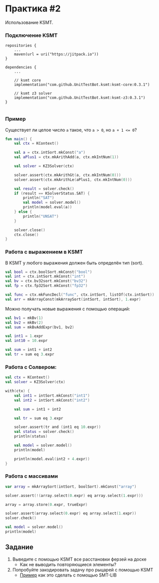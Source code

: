 # Практика #2

Использование KSMT.

### Подключение KSMT

```
repositories {
    ...
    maven(url = uri("https://jitpack.io"))
}

dependencies {
    ...
    
    // ksmt core
    implementation("com.github.UnitTestBot.ksmt:ksmt-core:0.3.1")

    // ksmt z3 solver
    implementation("com.github.UnitTestBot.ksmt:ksmt-z3:0.3.1")
}
    
```

### Пример

Существует ли целое число `a` такое, что `a > 0`, но `a + 1 <= 0`?

```kotlin
fun main() {
    val ctx = KContext()

    val a = ctx.intSort.mkConst("a")
    val aPlus1 = ctx.mkArithAdd(a, ctx.mkIntNum(1))

    val solver = KZ3Solver(ctx)

    solver.assert(ctx.mkArithGt(a, ctx.mkIntNum(0)))
    solver.assert(ctx.mkArithLe(aPlus1, ctx.mkIntNum(0)))

    val result = solver.check()
    if (result == KSolverStatus.SAT) {
        println("SAT")
        val model = solver.model()
        println(model.eval(a))
    } else {
        println("UNSAT")
    }

    solver.close()
    ctx.close()
}
```

### Работа с выражением в KSMT

В KSMT у любого выражения должен быть определён тип (sort).

```kotlin
val bool = ctx.boolSort.mkConst("bool")
val int = ctx.intSort.mkConst("int")
val bv = ctx.bv32sort.mkConst("bv32")
val fp = ctx.fp32Sort.mkConst("fp32")

val func = ctx.mkFuncDecl("func", ctx.intSort, listOf(ctx.intSort))
val arr = mkArrayConst(mkArraySort(intSort, intSort), 1.expr)
```

Можно получать новые выражения с помощью операций:

```kotlin
val bv1 = mkBv(1)
val bv2 = mkBv(2)
val sum = mkBvAddExpr(bv1, bv2)

val int1 = 1.expr
val int10 = 10.expr

val sum = int1 + int2
val tr = sum eq 3.expr
```

### Работа с Солвером:

```kotlin
val ctx = KContext()
val solver = KZ3Solver(ctx)

with(ctx) {
    val int1 = intSort.mkConst("int1")
    val int2 = intSort.mkConst("int2")

    val sum = int1 + int2

    val tr = sum eq 3.expr

    solver.assert(tr and (int1 eq 10.expr))
    val status = solver.check()
    println(status)

    val model = solver.model()
    println(model)

    println(model.eval(int2 + 4.expr))
}
```

### Работа с массивами

```kotlin
var array = mkArraySort(intSort, boolSort).mkConst("array")

solver.assert(!(array.select(0.expr) eq array.select(1.expr)))

array = array.store(0.expr, trueExpr)

solver.assert(array.select(0.expr) eq array.select(1.expr))
solver.check()

val model = solver.model()
println(model)
```

## Задание

1. Выведите с помощью KSMT все расстановки ферзей на доске
   - Как не выводить повторяющиеся элементы?
2. Попробуйте закодировать задачу про рыцарей с помощью KSMT
   - [Пример](https://microsoft.github.io/z3guide/docs/logic/Quantifiers/) как это сделать с помощью SMT-LIB